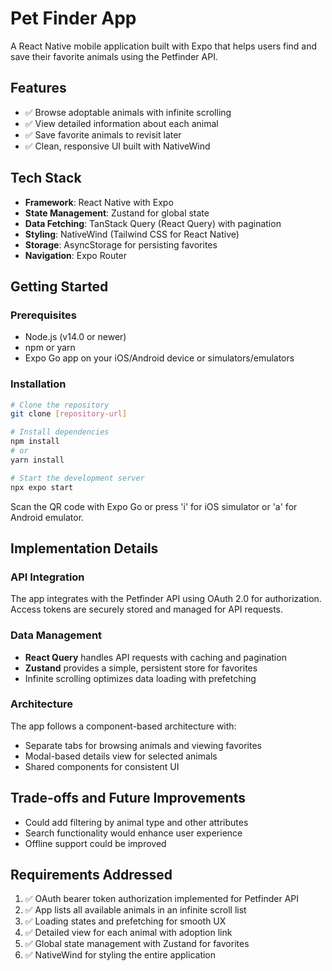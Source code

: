 # Pet Finder App

A React Native mobile application built with Expo that helps users find and save their favorite animals using the Petfinder API.

## Features

- ✅ Browse adoptable animals with infinite scrolling
- ✅ View detailed information about each animal
- ✅ Save favorite animals to revisit later
- ✅ Clean, responsive UI built with NativeWind

## Tech Stack

- **Framework**: React Native with Expo
- **State Management**: Zustand for global state
- **Data Fetching**: TanStack Query (React Query) with pagination
- **Styling**: NativeWind (Tailwind CSS for React Native)
- **Storage**: AsyncStorage for persisting favorites
- **Navigation**: Expo Router

## Getting Started

### Prerequisites

- Node.js (v14.0 or newer)
- npm or yarn
- Expo Go app on your iOS/Android device or simulators/emulators

### Installation

```bash
# Clone the repository
git clone [repository-url]

# Install dependencies
npm install
# or
yarn install

# Start the development server
npx expo start
```

Scan the QR code with Expo Go or press 'i' for iOS simulator or 'a' for Android emulator.

## Implementation Details

### API Integration

The app integrates with the Petfinder API using OAuth 2.0 for authorization. Access tokens are securely stored and managed for API requests.

### Data Management

- **React Query** handles API requests with caching and pagination
- **Zustand** provides a simple, persistent store for favorites
- Infinite scrolling optimizes data loading with prefetching

### Architecture

The app follows a component-based architecture with:
- Separate tabs for browsing animals and viewing favorites
- Modal-based details view for selected animals
- Shared components for consistent UI

## Trade-offs and Future Improvements

- Could add filtering by animal type and other attributes
- Search functionality would enhance user experience
- Offline support could be improved

## Requirements Addressed

1. ✅ OAuth bearer token authorization implemented for Petfinder API
2. ✅ App lists all available animals in an infinite scroll list
3. ✅ Loading states and prefetching for smooth UX
4. ✅ Detailed view for each animal with adoption link
5. ✅ Global state management with Zustand for favorites
6. ✅ NativeWind for styling the entire application